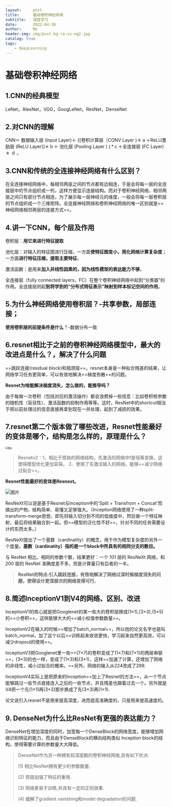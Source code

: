 ```yaml
---
layout:     post
title:      基础卷积神经网络
subtitle:   深度学习
date:       2022-04-30
author:     Mo
header-img: img/post-bg-re-vs-ng2.jpg
catalog: true
tags:
    - DeepLearning
---
```


# 基础卷积神经网络

##  **1.CNN的经典模型**

LeNet，AlexNet，VGG，GoogLeNet，ResNet，DenseNet



## **2.对CNN的理解**

CNN＝ 数据输入层 (Input Layer)＋ {[卷积计算层（CONV Layer )＊ａ＋ReLU激励层 (ReLU Layer)]＊ｂ＋ 池化层 (Pooling Layer ) ｝*ｃ＋全连接层 (FC Layer) ＊ ｄ 。



## **3.CNN和传统的全连接神经网络有什么区别？**

在全连接神经网络中，每相邻两层之间的节点都有边相连，于是会将每一层的全连接层中的节点组织成一列，这样方便显示连接结构。而对于卷积神经网络，相邻两层之间只有部分节点相连，为了展示每一层神经元的维度，一般会将每一层卷积层的节点组织成一个三维矩阵。全连接神经网络和卷积神经网络的唯一区别就是==神经网络相邻两层的连接方式==。



## **4.讲一下CNN，每个层及作用**

卷积层：**用它来进行特征提取**

池化层：对输入的特征图进行压缩，一方面**使特征图变小，简化网络计算复杂度**；一方面**进行特征压缩，提取主要特征**，

激活函数：是用来**加入非线性因素的，因为线性模型的表达能力不够**。

全连接层（fully connected layers，FC）在整个卷积神经网络中起到“分类器”的作用。全连接层则起**到将学到的“分布式特征表示”映射到样本标记空间的作用**。



## **5.为什么神经网络使用卷积层**？-共享参数，局部连接；

**使用卷积层的前提条件是什么**？-数据分布一致



## **6.resnet相比于之前的卷积神经网络模型中，最大的改进点是什么？，解决了什么问题**

==跳跃连接(residual block)和瓶颈层==。resnet本身是一种拟合残差的结果，让网络学习任务更简单，可以有效地解决==梯度弥散==的问题。



**Resnet为啥能解决梯度消失，怎么做的，能推导吗？**

由于每做一次卷积（包括对应的激活操作）都会浪费掉一些信息：比如卷积核参数的随机性（盲目性）、激活函数的抑制作用等等。这时，ResNet中的shortcut相当于把以前处理过的信息直接再拿到现在一并处理，起到了减损的效果。



## **7.resnet第二个版本做了哪些改进，Resnet性能最好的变体是哪个，结构是怎么样的，原理是什么？**

<img src="https://s2.loli.net/2022/04/30/ta9cOqBEIsnkLVX.jpg" alt="图片" style="zoom:50%;" />

> Resnetv2：1、相比于原始的网络结构，先激活的网络中f是恒等变换，这使得模型优化更加容易。
>          2、使用了先激活输入的网络，能够==减少网络过拟合==。

**Resnet性能最好的变体是Resnext。**

![图片](https://s2.loli.net/2022/04/30/jOuzKy1eHU2xkcp.jpg)

ResNeXt可以说是基于Resnet与Inception中的'Split + Transfrom + Concat'而搞出的产物，结构简单、易懂又足够强大。（Inception网络使用了一种split-transform-merge思想，即先将输入切分到不同的低维度中，然后做一个特征映射，最后将结果融合到一起。但==模型的泛化性不好==，针对不同的任务需要设计的东西太多。）



ResNeXt提出了一个基数（cardinatity）的概念，用于作为模型复杂度的另外一个度量。**基数（cardinatity）指的是一个block中所具有的相同分支的数目。**



与 ResNet 相比，相同的参数个数，结果更好：一个 101 层的 ResNeXt 网络，和 200 层的 ResNet 准确度差不多，但是计算量只有后者的一半。



> **ResNet的特点:引入跳跃连接，有效地解决了网络过深时候梯度消失的问题，使得设计更深层次的网络变得可行**。

## **8.简述InceptionV1到V4的网络、区别、改进**

InceptionV1的核心就是把Googlenet的某一些大的卷积层换成(1×1),(3×3),(5×5)的==小卷积==，这样能够大大的==减小权值参数数量==。



InceptionV2在输入的时候==增加了batch_normal==，所以他的论文名字也是叫batch_normal，加了这个以后==训练起来收敛更快，学习起来自然更高效，可以减少dropout的使用==。



InceptionV3把Googlenet里一些==(7×7)的卷积变成了(1×7)和(7×1)的两层串联==，(3×3)的也一样，变成了(1×3)和(3×1)，这样==加速了计算，还增加了网络的非线性，减小过拟合的概率。==另外，网络的输入从224改成了299.



InceptionV4实际上是把原来的Inception==加上了Resnet的方法==，从一个节点能够跳过一些节点直接连入之后的一些节点，并且残差也跟着过去一个。另外就是V4把一个先(1×1)再(3×3)那步换成了先(3×3)再(1×1).

论文说引入resnet不是用来提高深度，进而提高准确度的，只是用来提高速度的。



## **9. DenseNet为什么比ResNet有更强的表达能力？**

DenseNet在增加深度的同时，加宽每一个DenseBlock的网络宽度，能够增加网络识别特征的能力，而且由于DenseBlock的横向结构类似 Inception block的结构，使得需要计算的参数量大大降低。

> DenseNet作为另一种拥有较深层数的卷积神经网络,具有如下优点:
>
> (1) 相比ResNet拥有更少的参数数量.
>
> (2) 旁路加强了特征的重用.
>
> (3) 网络更易于训练,并具有一定的正则效果.
>
> (4) 缓解了gradient vanishing和model degradation的问题.

